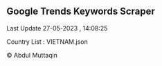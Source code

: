 

## Google Trends Keywords Scraper 
 
Last Update 27-05-2023 , 14:08:25

Country List :
VIETNAM.json



© Abdul Muttaqin 
